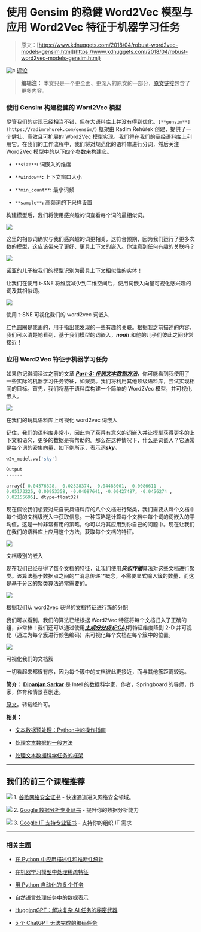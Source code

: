 # 使用 Gensim 的稳健 Word2Vec 模型与应用 Word2Vec 特征于机器学习任务

> 原文：[https://www.kdnuggets.com/2018/04/robust-word2vec-models-gensim.html](https://www.kdnuggets.com/2018/04/robust-word2vec-models-gensim.html)

![c](../Images/3d9c022da2d331bb56691a9617b91b90.png) [评论](#comments)

> **编辑注：** 本文只是一个更全面、更深入的原文的一部分，[原文链接](https://towardsdatascience.com/understanding-feature-engineering-part-4-deep-learning-methods-for-text-data-96c44370bbfa)包含了更多内容。

### 使用 Gensim 构建稳健的 Word2Vec 模型

尽管我们的实现已经相当不错，但在大语料库上并没有得到优化。`[**gensim**](https://radimrehurek.com/gensim/)` 框架由 Radim Řehůřek 创建，提供了一个健壮、高效且可扩展的 Word2Vec 模型实现。我们将在我们的圣经语料库上利用它。在我们的工作流程中，我们将对规范化的语料库进行分词，然后关注 Word2Vec 模型中的以下四个参数来构建它。

+   `**size**`**:** 词嵌入的维度

+   `**window**`**:** 上下文窗口大小

+   `**min_count**`**:** 最小词频

+   `**sample**`**:** 高频词的下采样设置

构建模型后，我们将使用感兴趣的词查看每个词的最相似词。

![](../Images/ca2b2f3fb686c91a092f9e806ac00ddb.png)

这里的相似词确实与我们感兴趣的词更相关，这符合预期，因为我们运行了更多次数的模型，这应该带来了更好、更具上下文的嵌入。你注意到任何有趣的关联吗？

![](../Images/775e2a392863dacc34e2c4181fd5dee0.png)

诺亚的儿子被我们的模型识别为最具上下文相似性的实体！

让我们在使用 t-SNE 将维度减少到二维空间后，使用词嵌入向量可视化感兴趣的词及其相似词。

![](../Images/72f48cdd6154c442a2a26cae94e64f8b.png)

使用 t-SNE 可视化我们的 word2vec 词嵌入

红色圆圈是我画的，用于指出我发现的一些有趣的关联。根据我之前描述的内容，我们可以清楚地看到，基于我们模型的词嵌入，***noah*** 和他的儿子们彼此之间非常接近！

### 应用 Word2Vec 特征于机器学习任务

如果你记得阅读过之前的文章 [***Part-3: 传统文本数据方法***](https://towardsdatascience.com/understanding-feature-engineering-part-3-traditional-methods-for-text-data-f6f7d70acd41)，你可能看到我使用了一些实际的机器学习任务特征，如聚类。我们将利用其他顶级语料库，尝试实现相同的目标。首先，我们将基于语料库构建一个简单的 Word2Vec 模型，并可视化嵌入。

![](../Images/8b3bc365fee36478c6c1a7c8621bf9c2.png)

在我们的玩具语料库上可视化 word2vec 词嵌入

记住，我们的语料库非常小，因此为了获得有意义的词嵌入并让模型获得更多的上下文和语义，更多的数据是有帮助的。那么在这种情况下，什么是词嵌入？它通常是每个词的密集向量，如下例所示，表示词***sky***。

```py
w2v_model.wv['sky']

Output
------

array([ 0.04576328,  0.02328374, -0.04483001,  0.0086611 ,  
0.05173225, 0.00953358, -0.04087641, -0.00427487, -0.0456274 ,  
0.02155695], dtype=float32)
```

现在假设我们想要对来自玩具语料库的八个文档进行聚类，我们需要从每个文档中每个词的文档级嵌入中获取信息。一种策略是计算每个文档中每个词的词嵌入的平均值。这是一种非常有用的策略，你可以将其应用到你自己的问题中。现在让我们在我们的语料库上应用这个方法，获取每个文档的特征。

![](../Images/29c8deae1fd070bcbcf525afbcec1bae.png)

文档级别的嵌入

现在我们已经获得了每个文档的特征，让我们使用[***亲和传播***](https://en.wikipedia.org/wiki/Affinity_propagation)算法对这些文档进行聚类。该算法基于数据点之间的*“消息传递”*概念，不需要显式输入簇的数量，而这是基于分区的聚类算法通常需要的。

![](../Images/b39b4c68ab91b60f63ed7e20aa842781.png)

根据我们从 word2vec 获得的文档特征进行簇的分配

我们可以看到，我们的算法已经根据 Word2Vec 特征将每个文档归入了正确的组，非常棒！我们还可以通过使用[***主成分分析 (PCA)***](https://en.wikipedia.org/wiki/Principal_component_analysis)将特征维度降到 2-D 并可视化（通过为每个簇进行颜色编码）来可视化每个文档在每个簇中的位置。

![](../Images/640851dacfaad50813cd37baaf08bd8f.png)

可视化我们的文档簇

一切看起来都很有序，因为每个簇中的文档彼此更接近，而与其他簇距离较远。

**简介： [Dipanjan Sarkar](https://www.linkedin.com/in/dipanzan)** 是 Intel 的数据科学家，作者，Springboard 的导师，作家，体育和情景喜剧迷。

[原文](https://towardsdatascience.com/understanding-feature-engineering-part-4-deep-learning-methods-for-text-data-96c44370bbfa)。转载经许可。

**相关：**

+   [文本数据预处理：Python中的操作指南](/2018/03/text-data-preprocessing-walkthrough-python.html)

+   [处理文本数据的一般方法](/2017/12/general-approach-preprocessing-text-data.html)

+   [处理文本数据科学任务的框架](/2017/11/framework-approaching-textual-data-tasks.html)

* * *

## 我们的前三个课程推荐

![](../Images/0244c01ba9267c002ef39d4907e0b8fb.png) 1. [谷歌网络安全证书](https://www.kdnuggets.com/google-cybersecurity) - 快速通道进入网络安全领域。

![](../Images/e225c49c3c91745821c8c0368bf04711.png) 2\. [Google 数据分析专业证书](https://www.kdnuggets.com/google-data-analytics) - 提升你的数据分析能力

![](../Images/0244c01ba9267c002ef39d4907e0b8fb.png) 3\. [Google IT 支持专业证书](https://www.kdnuggets.com/google-itsupport) - 支持你的组织 IT 需求

* * *

### 相关主题

+   [在 Python 中应用描述性和推断性统计](https://www.kdnuggets.com/applying-descriptive-and-inferential-statistics-in-python)

+   [在机器学习模型中处理稀疏特征](https://www.kdnuggets.com/2021/01/sparse-features-machine-learning-models.html)

+   [用 Python 自动化的 5 个任务](https://www.kdnuggets.com/2021/06/5-tasks-automate-python.html)

+   [自然语言处理任务中的数据表示](https://www.kdnuggets.com/2018/11/data-representation-natural-language-processing.html)

+   [HuggingGPT：解决复杂 AI 任务的秘密武器](https://www.kdnuggets.com/2023/05/hugginggpt-secret-weapon-solve-complex-ai-tasks.html)

+   [5 个 ChatGPT 无法完成的编码任务](https://www.kdnuggets.com/5-coding-tasks-chatgpt-cant-do)
